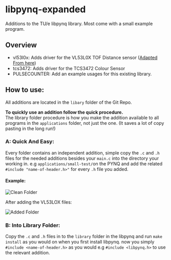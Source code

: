 

# libpynq-expanded

Additions to the TU/e libpynq library.
Most come with a small example program.

## Overview

 - vl53l0x: Adds driver for the VL53L0X TOF Distance sensor ([Adapted From here](https://github.com/bitbank2/VL53L0X))
 - tcs3472: Adds driver for the TCS3472 Colour Sensor
 - PULSECOUNTER: Add an example usages for this existing library.

## How to use:
All additions are located in the `libary` folder of the Git Repo.  

**To quickly use an addition follow the quick procedure.**  
 The library folder procedure is how you make the addition available to all programs in the `applications` folder, not just the one. (It saves a lot of copy pasting in the long run!)
 
 ### A: Quick And Easy:
Every folder contains an independent addition, simple copy the `.c` and `.h` files for the needed additions besides your `main.c` into the directory your working in. e.g `applications/small-test/`on the PYNQ and add the related `#include "name-of-header.h>"` for every `.h` file you added. 

#### Example:

![Clean Folder](https://raw.githubusercontent.com/Walthzer/libpynq-expanded/master/assets/images/clean-folder.PNG "Clean Folder")

After adding the VL53LOX files:

![Added Folder](https://raw.githubusercontent.com/Walthzer/libpynq-expanded/master/assets/images/added-folder.PNG "Added Folder")

### B: Into Library Folder:
Copy the `.c` and `.h` files in to the `library` folder in the libpynq and run `make install` as you would on when you first install libpynq. now you simply `#include <name-of-header.h>` as you would e.g `#include <libpynq.h>` to use the relevant addition.
